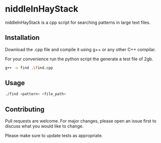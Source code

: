 # niddleInHayStack

niddleInHayStack is a cpp script for searching patterns in large text files.

## Installation

Download the .cpp file and compile it using g++ or any other C++ compilar.

For your convenience run the python script the generate a test file of 2gb.

```bash
g++ -o find .\find.cpp
```

## Usage

```bash
./find <pattern> <file_path>
```

## Contributing
Pull requests are welcome. For major changes, please open an issue first to discuss what you would like to change.

Please make sure to update tests as appropriate.
